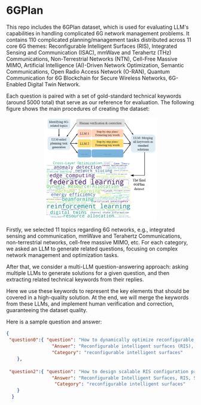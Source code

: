 # 6GPlan

This repo includes the 6GPlan dataset, which is used for evaluating LLM's capabilities in handling complicated 6G network management problems.
It contains 110 complicated planning/management tasks distributed across 11 core 6G themes: Reconfigurable Intelligent Surfaces (RIS), Integrated Sensing and Communication (ISAC), mmWave and Terahertz (THz) Communications, Non-Terrestrial Networks (NTN), Cell-Free Massive MIMO, Artificial Intelligence (AI)-Driven Network Optimization, Semantic Communications, Open Radio Access Network (O-RAN), Quantum Communication for 6G Blockchain for Secure Wireless Networks,
6G-Enabled Digital Twin Network.

Each question is paired with a set of gold-standard technical keywords (around 5000 total) that serve as our reference for evaluation. The following figure shows the main procedures of creating the dataset:

<p align="center">
<img src=Asset/fig-data2.jpg width=60%  />
</p>

Firstly, we selected 11 topics regarding 6G networks, e.g., integrated sensing and communication, mmWave and Terahertz Communications, non-terrestrial networks, cell-free massive MIMO, etc. 
For each category, we asked an LLM to generate related questions, focusing on complex network management and optimization tasks. 

After that, we consider a multi-LLM question-answering approach: asking multiple LLMs to generate solutions for a given question, and then extracting related technical keywords from their replies.

Here we use these keywords to represent the key elements that should be covered in a high-quality solution. 
At the end, we will merge the keywords from these LLMs, and implement human verification and correction, guaranteeing the dataset quality. 

Here is a sample question and answer: 

```json
{
 "question0":{ "question": "How to dynamically optimize reconfigurable intelligent surfaces phase shifts in real-time under time-varying channel conditions?",
                 "Answer": "Reconfigurable intelligent surfaces (RIS), phase shift optimization, time-varying channels, Doppler spread, Channel State Information (CSI), statistical channel modeling, adaptive channel estimation, pilot sequences, compressed sensing, matrix completion, Time-Division Duplexing (TDD), Frequency-Division Duplexing (FDD), channel estimation algorithms, Kalman filtering, spectral efficiency, SNR maximization, data rate maximization, energy efficiency, weighted sum rate maximization, real-time optimization, non-convex optimization, online convex optimization, robust optimization, alternating optimization, gradient-based optimization, stochastic gradient descent, metaheuristic algorithms, reinforcement learning, model predictive control, low-complexity heuristic algorithms, hardware acceleration, control signal implementation, pre-calculated solutions, hardware calibration, feedback loops, latency constraints, mobility adaptation, edge computing, federated learning, parallel processing, fast-switching RIS, synchronization protocols, optimization objectives, FPGA acceleration, codebook-based solutions, dynamic parameter estimation.",
                 "Category": "reconfigurable intelligent surfaces"
    },

 "question2":{ "question": "How to design scalable RIS configuration protocols for massive IoT deployments with heterogeneous QoS requirements?",
                 "Answer": "Reconfigurable Intelligent Surfaces, RIS, Scalable Configuration Protocols, Heterogeneous QoS, Massive IoT, Deployment Scenario, Spatial Distribution, Traffic Patterns, Quality of Service, Latency, Throughput, Reliability, Energy Efficiency, System Model, Channel Model, Channel State Information, Reflection Characteristics, Scalability Challenges, Problem Decomposition, Centralized Configuration, Distributed Configuration, Dynamic Configuration, Resource Allocation, Resource Management, Joint Optimization, Decoupled Optimization, QoS-Aware, Signaling Overhead, Control Protocols, Performance Evaluation, Experimental Validation, Phase-shift Optimization, Deep Reinforcement Learning, Interference Mitigation, Non-orthogonal Multiple Access, Mixed-integer Nonlinear Programming, Federated Learning, Game Theory, Energy Harvesting, Digital Twin, Adversarial Testing, Lyapunov Optimization, Spectral Clustering, Service-level Agreements, SNR Targets, Gradient-based Algorithms, MAC Layer, Regret Analysis, Pareto-optimal Beamforming, Network Slicing, Clustering Algorithms",
                  "Category": "reconfigurable intelligent surfaces"
    }
  }
```

